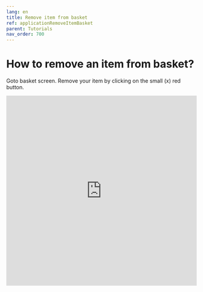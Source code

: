 ```yaml
---
lang: en
title: Remove item from basket
ref: applicationRemoveItemBasket
parent: Tutorials
nav_order: 700
---
```


# How to remove an item from basket?
Goto basket screen. Remove your item by clicking on the small (x) red button.

<div style="padding:100% 0 0 0;position:relative;"><iframe src="https://player.vimeo.com/video/572715318?dnt=1" frameborder="0" allow="autoplay; fullscreen; picture-in-picture" allowfullscreen style="position:absolute;top:0;left:0;width:100%;height:100%;" title="Place laundry"></iframe></div><script src="https://player.vimeo.com/api/player.js"></script>
